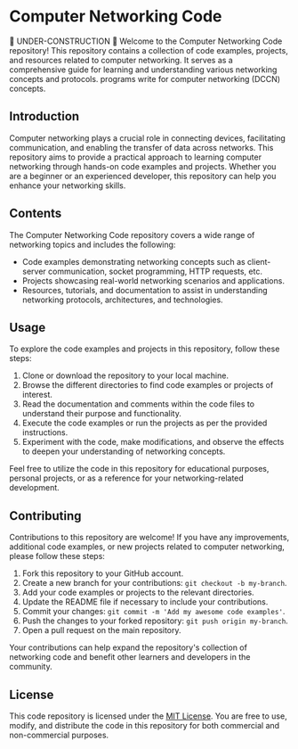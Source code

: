 # Computer Networking Code

🚧 UNDER-CONSTRUCTION 🚧
Welcome to the Computer Networking Code repository! This repository contains a collection of code examples, projects, and resources related to computer networking. It serves as a comprehensive guide for learning and understanding various networking concepts and protocols.
programs write for computer networking (DCCN) concepts.
## Introduction

Computer networking plays a crucial role in connecting devices, facilitating communication, and enabling the transfer of data across networks. This repository aims to provide a practical approach to learning computer networking through hands-on code examples and projects. Whether you are a beginner or an experienced developer, this repository can help you enhance your networking skills.

## Contents

The Computer Networking Code repository covers a wide range of networking topics and includes the following:

- Code examples demonstrating networking concepts such as client-server communication, socket programming, HTTP requests, etc.
- Projects showcasing real-world networking scenarios and applications.
- Resources, tutorials, and documentation to assist in understanding networking protocols, architectures, and technologies.

## Usage

To explore the code examples and projects in this repository, follow these steps:

1. Clone or download the repository to your local machine.
2. Browse the different directories to find code examples or projects of interest.
3. Read the documentation and comments within the code files to understand their purpose and functionality.
4. Execute the code examples or run the projects as per the provided instructions.
5. Experiment with the code, make modifications, and observe the effects to deepen your understanding of networking concepts.

Feel free to utilize the code in this repository for educational purposes, personal projects, or as a reference for your networking-related development.

## Contributing

Contributions to this repository are welcome! If you have any improvements, additional code examples, or new projects related to computer networking, please follow these steps:

1. Fork this repository to your GitHub account.
2. Create a new branch for your contributions: `git checkout -b my-branch`.
3. Add your code examples or projects to the relevant directories.
4. Update the README file if necessary to include your contributions.
5. Commit your changes: `git commit -m 'Add my awesome code examples'`.
6. Push the changes to your forked repository: `git push origin my-branch`.
7. Open a pull request on the main repository.

Your contributions can help expand the repository's collection of networking code and benefit other learners and developers in the community.

## License

This code repository is licensed under the [MIT License](LICENSE). You are free to use, modify, and distribute the code in this repository for both commercial and non-commercial purposes.

